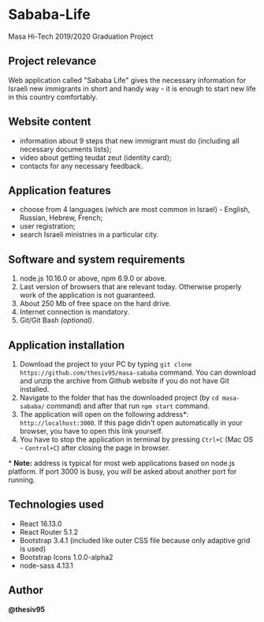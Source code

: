 # Sababa-Life
Masa Hi-Tech 2019/2020 Graduation Project

## Project relevance

Web application called "Sababa Life" gives the necessary information for Israeli new immigrants in short and handy way - it is enough to start new life in this country comfortably.

## Website content
* information about 9 steps that new immigrant must do (including all necessary documents lists);
* video about getting teudat zeut (identity card);
* contacts for any necessary feedback.

## Application features
* choose from 4 languages (which are most common in Israel) - English, Russian, Hebrew, French;
* user registration;
* search Israeli ministries in a particular city.

## Software and system requirements
1. node.js 10.16.0 or above, npm 6.9.0 or above.
2. Last version of browsers that are relevant today. Otherwise properly work of the application is not guaranteed.
3. About 250 Mb of free space on the hard drive.
4. Internet connection is mandatory.
5. Git/Git Bash *(optional)*.

## Application installation
1. Download the project to your PC by typing `git clone https://github.com/thesiv95/masa-sababa` command. You can download and unzip the archive from Github website if you do not have Git installed.
2. Navigate to the folder that has the downloaded project (by `cd masa-sababa/` command) and after that run `npm start` command.
3. The application will open on the following address*: `http://localhost:3000`. If this page didn't open automatically in your browser, you have to open this link yourself.
4. You have to stop the application in terminal by pressing `Ctrl+C` (Mac OS - `Control+C`) after closing the page in browser.

\* **Note:** address is typical for most web applications based on node.js platform. If port 3000 is busy, you will be asked about another port for running.

## Technologies used
* React 16.13.0
* React Router 5.1.2
* Bootstrap 3.4.1 (included like outer CSS file because only adaptive grid is used)
* Bootstrap Icons 1.0.0-alpha2
* node-sass 4.13.1

## Author
**@thesiv95**